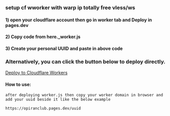 
### setup cf wworker with warp ip totally free vless/ws 

#### 1) open your cloudflare account then go in worker tab and Deploy in pages.dev

#### 2) Copy code from here._worker.js

#### 3) Create your personal UUID and paste in above code

### Alternatively, you can click the button below to deploy directly.

[Deploy to Cloudflare Workers](https://deploy.workers.cloudflare.com/?url=https://github.com/opiran-club/cfworker-warpIP-free-vless)


#### How to use:
```
after deploying worker.js then copy your worker domain in browser and add your uuid beside it like the below example
```
```
https://opiranclub.pages.dev/uuid
```
